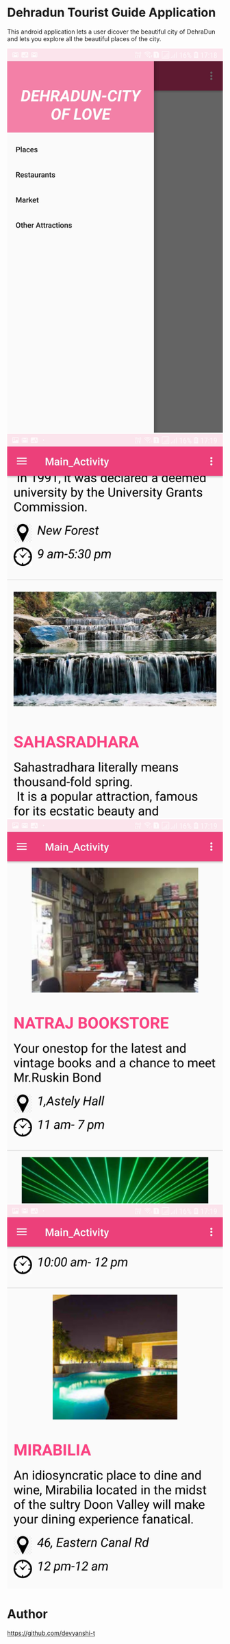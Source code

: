
#  Dehradun Tourist  Guide Application

This android application lets a user dicover the beautiful city of DehraDun and lets you explore all the beautiful places of the city.


<p align="center">
<img src="./1.jpg"></br>
<img src="./2.jpg">
<img src="./3.jpg">
<img src="./4.jpg">


</p>

# Author
https://github.com/devyanshi-t
